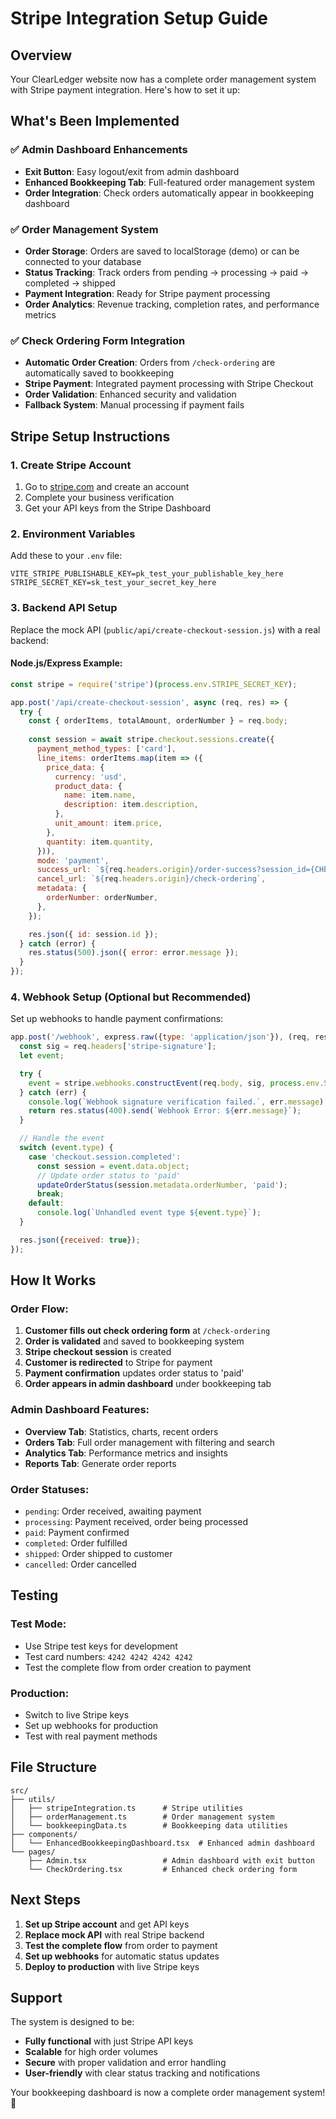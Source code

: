 # Stripe Integration Setup Guide

## Overview
Your ClearLedger website now has a complete order management system with Stripe payment integration. Here's how to set it up:

## What's Been Implemented

### ✅ Admin Dashboard Enhancements
- **Exit Button**: Easy logout/exit from admin dashboard
- **Enhanced Bookkeeping Tab**: Full-featured order management system
- **Order Integration**: Check orders automatically appear in bookkeeping dashboard

### ✅ Order Management System
- **Order Storage**: Orders are saved to localStorage (demo) or can be connected to your database
- **Status Tracking**: Track orders from pending → processing → paid → completed → shipped
- **Payment Integration**: Ready for Stripe payment processing
- **Order Analytics**: Revenue tracking, completion rates, and performance metrics

### ✅ Check Ordering Form Integration
- **Automatic Order Creation**: Orders from `/check-ordering` are automatically saved to bookkeeping
- **Stripe Payment**: Integrated payment processing with Stripe Checkout
- **Order Validation**: Enhanced security and validation
- **Fallback System**: Manual processing if payment fails

## Stripe Setup Instructions

### 1. Create Stripe Account
1. Go to [stripe.com](https://stripe.com) and create an account
2. Complete your business verification
3. Get your API keys from the Stripe Dashboard

### 2. Environment Variables
Add these to your `.env` file:
```
VITE_STRIPE_PUBLISHABLE_KEY=pk_test_your_publishable_key_here
STRIPE_SECRET_KEY=sk_test_your_secret_key_here
```

### 3. Backend API Setup
Replace the mock API (`public/api/create-checkout-session.js`) with a real backend:

#### Node.js/Express Example:
```javascript
const stripe = require('stripe')(process.env.STRIPE_SECRET_KEY);

app.post('/api/create-checkout-session', async (req, res) => {
  try {
    const { orderItems, totalAmount, orderNumber } = req.body;
    
    const session = await stripe.checkout.sessions.create({
      payment_method_types: ['card'],
      line_items: orderItems.map(item => ({
        price_data: {
          currency: 'usd',
          product_data: {
            name: item.name,
            description: item.description,
          },
          unit_amount: item.price,
        },
        quantity: item.quantity,
      })),
      mode: 'payment',
      success_url: `${req.headers.origin}/order-success?session_id={CHECKOUT_SESSION_ID}`,
      cancel_url: `${req.headers.origin}/check-ordering`,
      metadata: {
        orderNumber: orderNumber,
      },
    });

    res.json({ id: session.id });
  } catch (error) {
    res.status(500).json({ error: error.message });
  }
});
```

### 4. Webhook Setup (Optional but Recommended)
Set up webhooks to handle payment confirmations:

```javascript
app.post('/webhook', express.raw({type: 'application/json'}), (req, res) => {
  const sig = req.headers['stripe-signature'];
  let event;

  try {
    event = stripe.webhooks.constructEvent(req.body, sig, process.env.STRIPE_WEBHOOK_SECRET);
  } catch (err) {
    console.log(`Webhook signature verification failed.`, err.message);
    return res.status(400).send(`Webhook Error: ${err.message}`);
  }

  // Handle the event
  switch (event.type) {
    case 'checkout.session.completed':
      const session = event.data.object;
      // Update order status to 'paid'
      updateOrderStatus(session.metadata.orderNumber, 'paid');
      break;
    default:
      console.log(`Unhandled event type ${event.type}`);
  }

  res.json({received: true});
});
```

## How It Works

### Order Flow:
1. **Customer fills out check ordering form** at `/check-ordering`
2. **Order is validated** and saved to bookkeeping system
3. **Stripe checkout session** is created
4. **Customer is redirected** to Stripe for payment
5. **Payment confirmation** updates order status to 'paid'
6. **Order appears in admin dashboard** under bookkeeping tab

### Admin Dashboard Features:
- **Overview Tab**: Statistics, charts, recent orders
- **Orders Tab**: Full order management with filtering and search
- **Analytics Tab**: Performance metrics and insights
- **Reports Tab**: Generate order reports

### Order Statuses:
- `pending`: Order received, awaiting payment
- `processing`: Payment received, order being processed
- `paid`: Payment confirmed
- `completed`: Order fulfilled
- `shipped`: Order shipped to customer
- `cancelled`: Order cancelled

## Testing

### Test Mode:
- Use Stripe test keys for development
- Test card numbers: `4242 4242 4242 4242`
- Test the complete flow from order creation to payment

### Production:
- Switch to live Stripe keys
- Set up webhooks for production
- Test with real payment methods

## File Structure

```
src/
├── utils/
│   ├── stripeIntegration.ts      # Stripe utilities
│   ├── orderManagement.ts        # Order management system
│   └── bookkeepingData.ts        # Bookkeeping data utilities
├── components/
│   └── EnhancedBookkeepingDashboard.tsx  # Enhanced admin dashboard
└── pages/
    ├── Admin.tsx                 # Admin dashboard with exit button
    └── CheckOrdering.tsx         # Enhanced check ordering form
```

## Next Steps

1. **Set up Stripe account** and get API keys
2. **Replace mock API** with real Stripe backend
3. **Test the complete flow** from order to payment
4. **Set up webhooks** for automatic status updates
5. **Deploy to production** with live Stripe keys

## Support

The system is designed to be:
- **Fully functional** with just Stripe API keys
- **Scalable** for high order volumes
- **Secure** with proper validation and error handling
- **User-friendly** with clear status tracking and notifications

Your bookkeeping dashboard is now a complete order management system! 🎉
